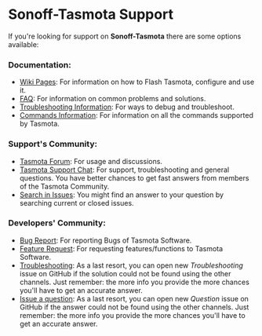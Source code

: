 # Sonoff-Tasmota Support

If you're looking for support on **Sonoff-Tasmota** there are some options available:

### Documentation:

* [Wiki Pages](https://github.com/arendst/Sonoff-Tasmota/wiki): For information on how to Flash Tasmota, configure and use it.
* [FAQ](https://github.com/arendst/Sonoff-Tasmota/wiki/FAQ): For information on common problems and solutions.
* [Troubleshooting Information](https://github.com/arendst/Sonoff-Tasmota/wiki/Troubleshooting): For ways to debug and troubleshoot.
* [Commands Information](https://github.com/arendst/Sonoff-Tasmota/wiki/Commands): For information on all the commands supported by Tasmota.

### Support's Community:

* [Tasmota Forum](https://groups.google.com/d/forum/sonoffusers): For usage and discussions.
* [Tasmota Support Chat](https://discord.gg/Ks2Kzd4): For support, troubleshooting and general questions. You have better chances to get fast answers from members of the Tasmota Community.
* [Search in Issues](https://github.com/arendst/Sonoff-Tasmota/issues): You might find an answer to your question by searching current or closed issues.

### Developers' Community:

* [Bug Report](https://github.com/arendst/Sonoff-Tasmota/issues/new?template=Bug_report.md): For reporting Bugs of Tasmota Software.
* [Feature Request](https://github.com/arendst/Sonoff-Tasmota/issues/new?template=Feature_request.md): For requesting features/functions to Tasmota Software.
* [Troubleshooting](https://github.com/arendst/Sonoff-Tasmota/issues/new?template=Custom.md): As a last resort, you can open new *Troubleshooting* issue on GitHub if the solution could not be found using the other channels. Just remember: the more info you provide the more chances you'll have to get an accurate answer.
* [Issue a question](https://github.com/arendst/Sonoff-Tasmota/issues/new/choose): As a last resort, you can open new *Question* issue on GitHub if the answer could not be found using the other channels. Just remember: the more info you provide the more chances you'll have to get an accurate answer.
